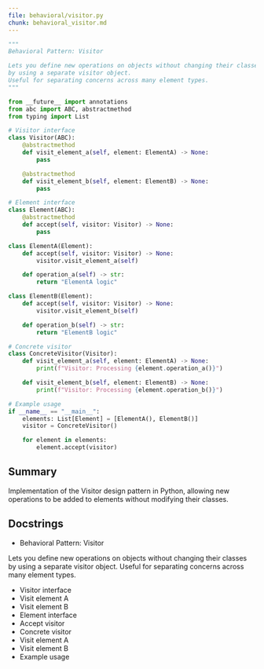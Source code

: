 ```yaml
---
file: behavioral/visitor.py
chunk: behavioral_visitor.md
---
```


```python
"""
Behavioral Pattern: Visitor

Lets you define new operations on objects without changing their classes
by using a separate visitor object.
Useful for separating concerns across many element types.
"""

from __future__ import annotations
from abc import ABC, abstractmethod
from typing import List

# Visitor interface
class Visitor(ABC):
    @abstractmethod
    def visit_element_a(self, element: ElementA) -> None:
        pass

    @abstractmethod
    def visit_element_b(self, element: ElementB) -> None:
        pass

# Element interface
class Element(ABC):
    @abstractmethod
    def accept(self, visitor: Visitor) -> None:
        pass

class ElementA(Element):
    def accept(self, visitor: Visitor) -> None:
        visitor.visit_element_a(self)

    def operation_a(self) -> str:
        return "ElementA logic"

class ElementB(Element):
    def accept(self, visitor: Visitor) -> None:
        visitor.visit_element_b(self)

    def operation_b(self) -> str:
        return "ElementB logic"

# Concrete visitor
class ConcreteVisitor(Visitor):
    def visit_element_a(self, element: ElementA) -> None:
        print(f"Visitor: Processing {element.operation_a()}")

    def visit_element_b(self, element: ElementB) -> None:
        print(f"Visitor: Processing {element.operation_b()}")

# Example usage
if __name__ == "__main__":
    elements: List[Element] = [ElementA(), ElementB()]
    visitor = ConcreteVisitor()

    for element in elements:
        element.accept(visitor)

```

## Summary
Implementation of the Visitor design pattern in Python, allowing new operations to be added to elements without modifying their classes.

## Docstrings
- Behavioral Pattern: Visitor

Lets you define new operations on objects without changing their classes
by using a separate visitor object.
Useful for separating concerns across many element types.
- Visitor interface
- Visit element A
- Visit element B
- Element interface
- Accept visitor
- Concrete visitor
- Visit element A
- Visit element B
- Example usage

